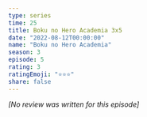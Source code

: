 ```yaml
---
type: series
time: 25
title: Boku no Hero Academia 3x5
date: "2022-08-12T00:00:00"
name: "Boku no Hero Academia"
season: 3
episode: 5
rating: 3
ratingEmoji: "⭐️⭐️⭐️"
share: false
---
```


*[No review was written for this episode]*